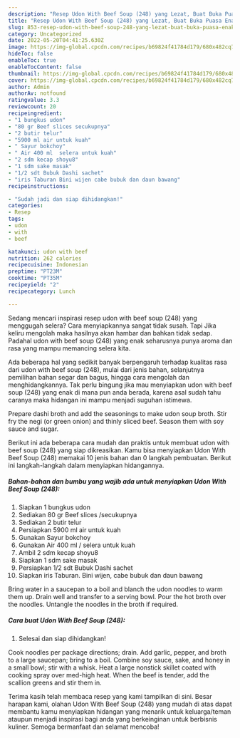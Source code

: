 ```yaml
---
description: "Resep Udon With Beef Soup (248) yang Lezat, Buat Buka Puasa Enak Banget"
title: "Resep Udon With Beef Soup (248) yang Lezat, Buat Buka Puasa Enak Banget"
slug: 853-resep-udon-with-beef-soup-248-yang-lezat-buat-buka-puasa-enak-banget
category: Uncategorized
date: 2022-05-20T04:41:25.630Z
image: https://img-global.cpcdn.com/recipes/b69824f41784d179/680x482cq70/udon-with-beef-soup-248-foto-resep-utama.jpg
hideToc: false
enableToc: true
enableTocContent: false
thumbnail: https://img-global.cpcdn.com/recipes/b69824f41784d179/680x482cq70/udon-with-beef-soup-248-foto-resep-utama.jpg
cover: https://img-global.cpcdn.com/recipes/b69824f41784d179/680x482cq70/udon-with-beef-soup-248-foto-resep-utama.jpg
author: Admin
authorAv: notfound
ratingvalue: 3.3
reviewcount: 20
recipeingredient:
- "1 bungkus udon"
- "80 gr Beef slices secukupnya"
- "2 butir telur"
- "5900 ml air untuk kuah"
- " Sayur bokchoy"
- " Air 400 ml  selera untuk kuah"
- "2 sdm kecap shoyu8"
- "1 sdm sake masak"
- "1/2 sdt Bubuk Dashi sachet"
- "iris Taburan Bini wijen cabe bubuk dan daun bawang"
recipeinstructions:

- "Sudah jadi dan siap dihidangkan!"
categories:
- Resep
tags:
- udon
- with
- beef

katakunci: udon with beef 
nutrition: 262 calories
recipecuisine: Indonesian
preptime: "PT23M"
cooktime: "PT35M"
recipeyield: "2"
recipecategory: Lunch

---
```



Sedang mencari inspirasi resep udon with beef soup (248) yang menggugah selera? Cara menyiapkannya sangat tidak susah. Tapi Jika keliru mengolah maka hasilnya akan hambar dan bahkan tidak sedap. Padahal udon with beef soup (248) yang enak seharusnya punya aroma dan rasa yang mampu memancing selera kita.


Ada beberapa hal yang sedikit banyak berpengaruh terhadap kualitas rasa dari udon with beef soup (248), mulai dari jenis bahan, selanjutnya pemilihan bahan segar dan bagus, hingga cara mengolah dan menghidangkannya. Tak perlu bingung jika mau menyiapkan udon with beef soup (248) yang enak di mana pun anda berada, karena asal sudah tahu caranya maka hidangan ini mampu menjadi suguhan istimewa.

Prepare dashi broth and add the seasonings to make udon soup broth. Stir fry the negi (or green onion) and thinly sliced beef. Season them with soy sauce and sugar.


Berikut ini ada beberapa cara mudah dan praktis untuk membuat udon with beef soup (248) yang siap dikreasikan. Kamu bisa menyiapkan Udon With Beef Soup (248) memakai 10 jenis bahan dan 0 langkah pembuatan. Berikut ini langkah-langkah dalam menyiapkan hidangannya.

<!--inarticleads1-->

##### Bahan-bahan dan bumbu yang wajib ada untuk menyiapkan Udon With Beef Soup (248):

1. Siapkan 1 bungkus udon
1. Sediakan 80 gr Beef slices /secukupnya
1. Sediakan 2 butir telur
1. Persiapkan 5900 ml air untuk kuah
1. Gunakan  Sayur bokchoy
1. Gunakan  Air 400 ml / selera untuk kuah
1. Ambil 2 sdm kecap shoyu8
1. Siapkan 1 sdm sake masak
1. Persiapkan 1/2 sdt Bubuk Dashi sachet
1. Siapkan iris Taburan. Bini wijen, cabe bubuk dan daun bawang


Bring water in a saucepan to a boil and blanch the udon noodles to warm them up. Drain well and transfer to a serving bowl. Pour the hot broth over the noodles. Untangle the noodles in the broth if required. 

<!--inarticleads2-->

##### Cara buat Udon With Beef Soup (248):


1. Selesai dan siap dihidangkan!

Cook noodles per package directions; drain. Add garlic, pepper, and broth to a large saucepan; bring to a boil. Combine soy sauce, sake, and honey in a small bowl; stir with a whisk. Heat a large nonstick skillet coated with cooking spray over med-high heat. When the beef is tender, add the scallion greens and stir them in. 

Terima kasih telah membaca resep yang kami tampilkan di sini. Besar harapan kami, olahan Udon With Beef Soup (248) yang mudah di atas dapat membantu kamu menyiapkan hidangan yang menarik untuk keluarga/teman ataupun menjadi inspirasi bagi anda yang berkeinginan untuk berbisnis kuliner. Semoga bermanfaat dan selamat mencoba!
